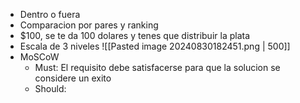 - Dentro o fuera
- Comparacion por pares y ranking
- $100, se te da 100 dolares y tenes que distribuir la plata
- Escala de 3 niveles
	![[Pasted image 20240830182451.png | 500]]
- MoSCoW
	- Must: El requisito debe satisfacerse para que la solucion se considere un exito
	- Should: 
	